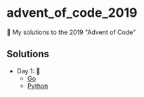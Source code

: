 # advent_of_code_2019
🎅 My solutions to the 2019 "Advent of Code"


## Solutions

* Day 1:  :santa:
    * [Go](Day1-9/1.go)
    * [Python](Day1-9/1.py)

